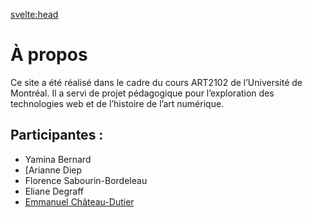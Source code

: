 <svelte:head>
  <title>À propos</title>
</svelte:head>

# À propos

Ce site a été réalisé dans le cadre du cours ART2102 de l’Université de Montréal. Il a servi de projet pédagogique pour l’exploration des technologies web et de l’histoire de l’art numérique.

## Participantes :
- Yamina Bernard
- [Arianne Diep
- Florence Sabourin-Bordeleau
- Eliane Degraff
- [Emmanuel Château-Dutier](https://histart.umontreal.ca/repertoire-departement/professeurs/professeur/in/in22423/)